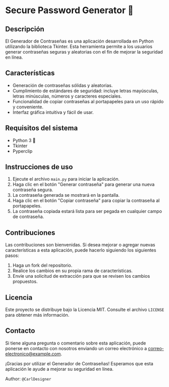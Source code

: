 # Secure Password Generator 🔐

## Descripción
El Generador de Contraseñas es una aplicación desarrollada en Python utilizando la biblioteca Tkinter. Esta herramienta permite a los usuarios generar contraseñas seguras y aleatorias con el fin de mejorar la seguridad en línea.

## Características
- Generación de contraseñas sólidas y aleatorias.
- Cumplimiento de estándares de seguridad: incluye letras mayúsculas, letras minúsculas, números y caracteres especiales.
- Funcionalidad de copiar contraseñas al portapapeles para un uso rápido y conveniente.
- Interfaz gráfica intuitiva y fácil de usar.

## Requisitos del sistema
- Python 3 🐍
- Tkinter
- Pyperclip

## Instrucciones de uso
1. Ejecute el archivo `main.py` para iniciar la aplicación.
2. Haga clic en el botón "Generar contraseña" para generar una nueva contraseña segura.
3. La contraseña generada se mostrará en la pantalla.
4. Haga clic en el botón "Copiar contraseña" para copiar la contraseña al portapapeles.
5. La contraseña copiada estará lista para ser pegada en cualquier campo de contraseña.

## Contribuciones
Las contribuciones son bienvenidas. Si desea mejorar o agregar nuevas características a esta aplicación, puede hacerlo siguiendo los siguientes pasos:

1. Haga un fork del repositorio.
2. Realice los cambios en su propia rama de características.
3. Envíe una solicitud de extracción para que se revisen los cambios propuestos.

## Licencia
Este proyecto se distribuye bajo la Licencia MIT. Consulte el archivo `LICENSE` para obtener más información.

## Contacto
Si tiene alguna pregunta o comentario sobre esta aplicación, puede ponerse en contacto con nosotros enviando un correo electrónico a [correo-electronico@example.com](mailto:correo-electronico@example.com).

¡Gracias por utilizar el Generador de Contraseñas! Esperamos que esta aplicación le ayude a mejorar su seguridad en línea.

Author: `@CarlDesigner`
